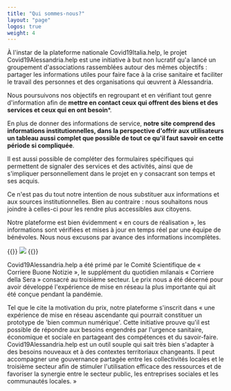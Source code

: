 ```yaml
---
title: "Qui sommes-nous?"
layout: "page"
logos: true
weight: 4
---
```


À l'instar de la plateforme nationale Covid19Italia.help, le projet Covid19Alessandria.help est une initiative à but non lucratif qu'a lancé un groupement d'associations rassemblées autour des mêmes objectifs : partager les informations utiles pour faire face à la crise sanitaire et faciliter le travail des personnes et des organisations qui œuvrent à Alessandria.

Nous poursuivons nos objectifs en regroupant et en vérifiant tout genre d'information afin de **mettre en contact ceux qui offrent des biens et des services et ceux qui en ont besoin***.

En plus de donner des informations de service, **notre site comprend des informations institutionnelles, dans la perspective d'offrir aux utilisateurs un tableau aussi complet que possible de tout ce qu'il faut savoir en cette période si compliquée**.

Il est aussi possible de compléter des formulaires spécifiques qui permettent de signaler des services et des activités, ainsi que de s'impliquer personnellement dans le projet en y consacrant son temps et ses acquis.

Ce n'est pas du tout notre intention de nous substituer aux informations et aux sources institutionnelles. Bien au contraire : nous souhaitons nous joindre à celles-ci pour les rendre plus accessibles aux citoyens.

Notre plateforme est bien évidemment « en cours de réalisation », les informations sont vérifiées et mises à jour en temps réel par une équipe de bénévoles. Nous nous excusons par avance des informations incomplètes.

{{<rawhtml>}}
<img src="/images/foto/gruppo Covid.jpg" class="img-fluid">
{{</rawhtml>}}

Covid19Alessandria.help a été primé par le Comité Scientifique de « Corriere Buone Notizie », le supplément du quotidien milanais « Corriere della Sera » consacré au troisième secteur. Le prix nous a été décerné pour avoir développé l'expérience de mise en réseau la plus importante qui ait été conçue pendant la pandémie.

Tel que le cite la motivation du prix, notre plateforme s'inscrit dans « une expérience de mise en réseau ascendante qui pourrait constituer un prototype de 'bien commun numérique'. Cette initiative prouve qu'il est possible de répondre aux besoins engendrés par l'urgence sanitaire, économique et sociale en partageant des compétences et du savoir-faire. Covid19Alessandria.help est un outil souple qui sait très bien s'adapter à des besoins nouveaux et à des contextes territoriaux changeants. Il peut accompagner une gouvernance partagée entre les collectivités locales et le troisième secteur afin de stimuler l'utilisation efficace des ressources et de favoriser la synergie entre le secteur public, les entreprises sociales et les communautés locales. »
